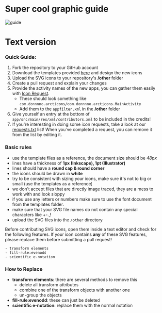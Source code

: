 # Super cool graphic guide

![guide](https://user-images.githubusercontent.com/31142286/115920627-bd127180-a47a-11eb-98a7-2c902e4fc961.jpg)

# Text version

### Quick Guide:

1. Fork the repository to your GitHub account
2. Download the templates provided [here](templates) and design the new icons
3. Upload the SVG icons to your repository's **/other** folder
4. Create a pull request and explain your changes
5. Provide the activity names of the new apps, you can gather them easily with [Icon Request](https://github.com/Kaiserdragon2/IconRequest/releases).
   - These should look something like `com.donnnno.arcticons/com.donnnno.arcticons.MainActivity`
   - Add them to the `appfilter.xml` in the **/other** folder
6. Give yourself an entry at the bottom of `app/src/main/res/xml/contributors.xml` to be included in the credits!
7. If you're interesting in doing some icon requests, take a look at our [requests.txt](https://github.com/Donnnno/Arcticons/blob/main/scripts/requests.txt) list! When you've completed a request, you can remove it from the list by editing it.


### Basic rules

- use the template files as a reference, the document size should be *48px*
- lines have a thickness of **1px (Inkscape), 1pt (Illustrator)**
- lines should have a **round cap & round corner﻿**
- the icons should be drawn in **white**
- try to be consistent with sizing your icons, make sure it's not to big or small (use the templates as a reference)
- we don't accept files that are directly image traced, they are a mess to work with and look sloppy
- if you use any letters or numbers make sure to use the font document from the templates folder.
- make sure that your SVG file names do not contain any special characters like +-.,!
- upload the SVG files into the `/other` directory

Before contributing SVG icons, open them inside a text editor and check for the following features. If your icon contains **any** of these SVG features, please replace them before submitting a pull request!

    - transform elements
    - fill-rule:evenodd
    - scientific e-notation

### How to Replace

- **transform elements**: there are several methods to remove this
  - delete all transform attributes
  - combine one of the transform objects with another one
  - un-group the objects
- **fill-rule:evenodd**: these can just be deleted
- **scientific e-notation**: replace them with the normal notation
